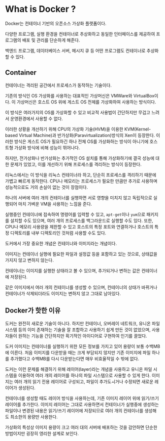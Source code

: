 # What is Docker ?

Docker는 컨테이너 기반의 오픈소스 가상화 플랫폼이다.

다양한 프로그램, 실행 환경을 컨테이너로 추상화하고 동일한 인터페이스를 제공하여 프로그램의 배포 및 관리를 단순하게 해준다.

백엔드 프로그램, 데이터베이스 서버, 메시지 큐 등 어떤 프로그램도 컨테이너로 추상화할 수 있다.



## Container

컨테이너는 격리된 공간에서 프로세스가 동작하는 기술이다.

기존의 방식인 OS 가상화를 사용하는 대표적인 가상머신은 VMWare와 VirtualBox이다.
이 가상머신은 호스트 OS 위에 게스트 OS 전체를 가상화하여 사용하는 방식이다.

이 방식은 여러가지의 OS를 가상화할 수 있고 비교적 사용법이 간단하지만 무겁고 느려서 운영환경에서 사용할 수 없다.

이러한 상황을 개선하기 위해 CPU의 가상화 기술(HVM)을 이용한 KVM(Kernel-based Virtual Machine)과 반가상화(Paravirtualization)방식의 Xen이 등장한다. 이러한 방식은 게스트 OS가 필요하긴 하나 전체 OS를 가상화하는 방식이 아니기에 호스트형 가상화 방식에 비해 성능이 뛰어나다.

하지만, 전가상화나 반가상화는 추가적인 OS 설치를 통해 가상화하기에 결국 성능에 대한 문제가 있었고, 이를 개선하기 위해 프로세스를 격리하는 방식이 등장한다.

리눅스에서는 이 방식을 리눅스 컨테이너라 하고, 단순히 프로세스를 격리하기 때문에 가볍고 빠르게 동작한다. CPU나 메모리는 프로세스가 필요한 만큼만 추가로 사용하며 성능적으로도 거의 손실이 없는 것이 장점이다.

하나의 서버에 여러 개의 컨테이너를 실행하면 서로 영향을 미치지 않고 독립적으로 실행되어 마치 가벼운 VM을 사용하는 느낌을 준다.

실행중인 컨테이너에 접속하여 명령어를 입력할 수 있고, `apt-get`이나 `yum`으로 패키지를 설치할 수도 있으며, 여러 개의 프로세스를 백그라운드로 실행할 수도 있다. 또한, CPU나 메모리 사용량을 제한할 수 있고 호스트의 특정 포트와 연결하거나 호스트의 특정 디렉토리를 내부 디렉토리인 것처럼 사용할 수도 있다.

도커에서 가장 중요한 개념은 컨테이너와 이미지라는 개념이다.

이미지는 컨테이너 실행에 필요한 파일과 설정값 등을 포함하고 있는 것으로, 상태값을 가지지 않고 변하지 않는다.

컨테이너는 이미지를 실행한 상태라고 볼 수 있으며, 추가되거나 변하는 값은 컨테이너에 저장된다.

같은 이미지에서 여러 개의 컨테이너를 생성할 수 있으며, 컨테이너의 상태가 바뀌거나 컨테이너가 삭제되더라도 이미지는 변하지 않고 그대로 남아있다.



## Docker가 핫한 이유

도커는 완전히 새로운 기술이 아니다. 하지만 컨테이너, 오버레이 네트워크, 유니온 파일 시스템 등의 이미 존재하는 기술을 잘 조합하고 사용하기 쉽게 만든 것이 없었으며, 사용자들이 원하는 기능을 간단하지만 획기적인 아이디어로 구현하여 인기를 끌었다.

도커 이미지는 컨테이너를 실행하기 위한 모든 정보를 가지고 있어 용량이 보통 수백MB에 이른다. 처음 이미지를 다운받을 때는 크게 부담되지 않지만 기존 이미지에 파일 하나를 추가했다고 수백MB를 다시 다운받는다면 매우 비효율적일 수 밖에 없다.

도커는 이런 문제를 해결하기 위해 레이어(layer)라는 개념을 사용하고 유니온 파일 시스템을 이용하여 여러 개의 레이어를 하나의 파일 시스템으로 사용할 수 있게 한다. 이미지는 여러 개의 읽기 전용 레이어로 구성되고, 파일이 추가도ㅚ거나 수정되면 새로운 레이어가 생성된다.

컨테이너를 생성할 때도 레이어 방식을 사용하는데, 기존 이미지 레이어 위에 읽기/쓰기 레이어를 추가한다. 이미지 레이어는 그대로 사용하면서 컨테이너가 실행중에 생성하는 파일이나 변경된 내용은 읽기/쓰기 레이어에 저장되므로 여러 개의 컨테이너를 생성해도 최소한의 용량만 사용한다.

가상화의 특성상 이미지 용량이 크고 여러 대의 서버에 배포하는 것을 감안하면 단순한 방법이지만 굉장히 영리한 설계로 보인다.